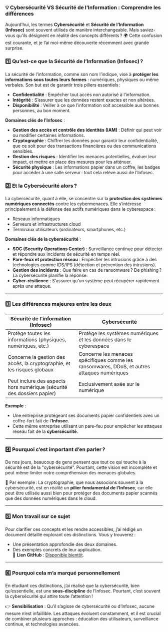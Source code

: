 ### **💡 Cybersécurité VS Sécurité de l’Information : Comprendre les différences**  

Aujourd’hui, les termes **Cybersécurité** et **Sécurité de l’Information (Infosec)** sont souvent utilisés de manière interchangeable. Mais saviez-vous qu’ils désignent en réalité des concepts différents ? 🌍 Cette confusion est courante, et je l’ai moi-même découverte récemment avec grande surprise.  

### **1️⃣ Qu’est-ce que la Sécurité de l’Information (Infosec) ?**  
La sécurité de l’information, comme son nom l’indique, vise à **protéger les informations sous toutes leurs formes** : numériques, physiques ou même verbales. Son but est de garantir trois piliers essentiels :  

- **Confidentialité** : Empêcher tout accès non autorisé à l’information.  
- **Intégrité** : S’assurer que les données restent exactes et non altérées.  
- **Disponibilité** : Veiller à ce que l’information soit accessible aux bonnes personnes, au bon moment.  

**Domaines clés de l’Infosec** :  
- **Gestion des accès et contrôle des identités (IAM)** : Définir qui peut voir ou modifier certaines informations.  
- **Cryptographie** : Chiffrer les données pour garantir leur confidentialité, que ce soit pour des transactions financières ou des communications sensibles.  
- **Gestion des risques** : Identifier les menaces potentielles, évaluer leur impact, et mettre en place des mesures pour les atténuer.  
- **Sécurité physique** : Les informations papier dans un coffre, les badges pour accéder à une salle serveur : tout cela relève aussi de l’Infosec.  

### **2️⃣ Et la Cybersécurité alors ?**  
La cybersécurité, quant à elle, se concentre sur la **protection des systèmes numériques connectés** contre les cybermenaces. Elle s’intéresse principalement à la défense des actifs numériques dans le cyberespace :  
- Réseaux informatiques  
- Serveurs et infrastructures cloud  
- Terminaux utilisateurs (ordinateurs, smartphones, etc.)  

**Domaines clés de la cybersécurité** :  
- **SOC (Security Operations Center)** : Surveillance continue pour détecter et répondre aux incidents de sécurité en temps réel.  
- **Pare-feux et protection réseau** : Empêcher les intrusions grâce à des technologies comme IDS/IPS (détection et prévention des intrusions).  
- **Gestion des incidents** : Que faire en cas de ransomware ? De phishing ? La cybersécurité planifie la réponse.  
- **Cyber-résilience** : S’assurer qu’un système peut récupérer rapidement après une attaque.  

---

### **3️⃣ Les différences majeures entre les deux**  

**Sécurité de l’information (Infosec)** | **Cybersécurité**  
---|---  
Protège toutes les informations (physiques, numériques, etc.) | Protège les systèmes numériques et les données dans le cyberespace  
Concerne la gestion des accès, la cryptographie, et les risques globaux | Concerne les menaces spécifiques comme les ransomwares, DDoS, et autres attaques numériques  
Peut inclure des aspects hors numérique (sécurité des dossiers papier) | Exclusivement axée sur le numérique  

**Exemple** :  
- Une entreprise protégeant ses documents papier confidentiels avec un coffre-fort fait de l’**Infosec**.  
- Cette même entreprise utilisant un pare-feu pour empêcher les attaques réseau fait de la **cybersécurité**.

---

### **4️⃣ Pourquoi c’est important d’en parler ?**  
De nos jours, beaucoup de gens pensent que tout ce qui touche à la sécurité est de la "cybersécurité". Pourtant, cette vision est incomplète et peut même limiter notre compréhension des menaces globales.  

📌 Par exemple : La cryptographie, que nous associons souvent à la cybersécurité, est en réalité un **pilier fondamental de l’Infosec**, car elle peut être utilisée aussi bien pour protéger des documents papier scannés que des données numériques dans le cloud.  

---

### **5️⃣ Mon travail sur ce sujet**  
Pour clarifier ces concepts et les rendre accessibles, j’ai rédigé un document détaillé explorant ces distinctions. Vous y trouverez :  
- Une présentation approfondie des deux domaines.  
- Des exemples concrets de leur application.  
📂 **Lien GitHub** : [Disponible bientôt](https://github.com/Sunnoogo77/Cybersecurity_Infosec).  

---

### **6️⃣ Pourquoi cela m’a marqué personnellement**  
En étudiant ces distinctions, j’ai réalisé que la cybersécurité, bien qu’essentielle, est une **sous-discipline** de l’Infosec. Pourtant, c’est souvent la cybersécurité qui attire toute l’attention !  

👉 **Sensibilisation** : Qu’il s’agisse de cybersécurité ou d’Infosec, aucune mesure n’est infaillible. Les attaques évoluent constamment, et il est crucial de combiner plusieurs approches : éducation des utilisateurs, surveillance continue, et technologies avancées.  
